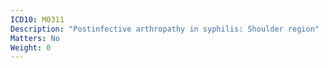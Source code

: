 ```yaml
---
ICD10: M0311
Description: "Postinfective arthropathy in syphilis: Shoulder region"
Matters: No
Weight: 0
---
```

